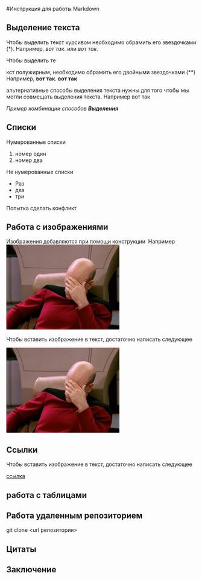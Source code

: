 #Инструкция для работы Markdown

## Выделение текста

Чтобы выделить текст курсивом необходимо обрамить его звездочками (*). Например, *вот так*. 
или 
_вот так_. 


Чтобы выделить те

кст полужирным, необходимо обрамить его двойными звездочками (**)
Например, **вот так**.
__вот так__ 

альтернативные способы выделения текста нужны для того чтобы мы могли совмещать выделения текста.
Например вот так 

_Пример комбинации способов **Выделения**_

## Списки

Нумерованные списки 
1. номер один
2. номер два

Не нумерованные списки

* Раз
* два
* три 

Попытка сделать конфликт 

## Работа с изображениями
Изображения добавляются при помощи конструкции *![]()*
Например 
![](face.jpg)

Чтобы вставить изображение в текст, достаточно написать следующее 

![](face.jpg)

## Ссылки
Чтобы вставить изображение в текст, достаточно написать следующее 

[ссылка ](https://example.com)

## работа с таблицами

## Работа удаленным репозиторием

git clone <url репозитория>

## Цитаты

## Заключение 